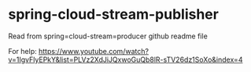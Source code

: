 # spring-cloud-stream-publisher
Read from spring=cloud-stream=producer github readme file

For help: https://www.youtube.com/watch?v=1IgvFlyEPkY&list=PLVz2XdJiJQxwoGuQb8lR-sTV26dz1SoXo&index=4

          